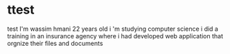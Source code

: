 # ttest
test
I'm wassim hmani 22 years old i 'm studying computer science i did a training in an insurance agency where i had developed web application that orgnize their files and documents
